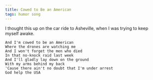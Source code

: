 ```yaml
---
title: Cowed to Be an American
tags: humor song
---
```


I thought this up on the car ride to Asheville, when I was trying to keep myself awake.
    
    And I'm cowed to be an American
    Where the drones are watching me
    And I won't forget the men who died
    In that no-knock raid last week
    And I'll gladly lay down on the ground
    With my arms behind my back
    'Cause there ain't no doubt that I'm under arrest
    God help the USA